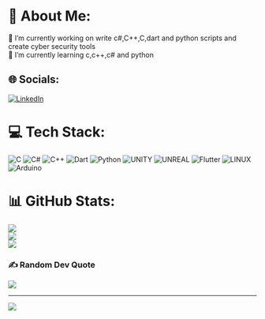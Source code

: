 # 💫 About Me:
🔭 I’m currently working on write c#,C++,C,dart and python scripts and create cyber security tools<br>🌱 I’m currently learning c,c++,c# and python<br>


## 🌐 Socials:
[![LinkedIn](https://img.shields.io/badge/LinkedIn-%230077B5.svg?logo=linkedin&logoColor=white)](https://www.linkedin.com/in/kaanirmak) 

# 💻 Tech Stack:
![C](https://img.shields.io/badge/c-%2300599C.svg?style=flat&logo=c&logoColor=white) ![C#](https://img.shields.io/badge/c%23-%23239120.svg?style=flat&logo=c-sharp&logoColor=white) ![C++](https://img.shields.io/badge/c++-%2300599C.svg?style=flat&logo=c%2B%2B&logoColor=white) ![Dart](https://img.shields.io/badge/dart-%230175C2.svg?style=flat&logo=dart&logoColor=white) ![Python](https://img.shields.io/badge/python-3670A0?style=flat&logo=python&logoColor=ffdd54) ![UNITY](https://img.shields.io/badge/Unity-%2320232a.svg?style=flat&logo=unity&logoColor=white) ![UNREAL](https://img.shields.io/badge/unreal-%2320232a.svg?style=flat&logo=unreal-engine&logoColor=white) ![Flutter](https://img.shields.io/badge/Flutter-%2302569B.svg?style=flat&logo=Flutter&logoColor=white) ![LINUX](https://img.shields.io/badge/Linux-FCC624?style=flat&logo=linux&logoColor=black) ![Arduino](https://img.shields.io/badge/-Arduino-00979D?style=flat&logo=Arduino&logoColor=white)
# 📊 GitHub Stats:
![](https://github-readme-stats.vercel.app/api?username=Kaanirmak&theme=dracula&hide_border=false&include_all_commits=false&count_private=false)<br/>
![](https://github-readme-streak-stats.herokuapp.com/?user=Kaanirmak&theme=dracula&hide_border=false)<br/>
![](https://github-readme-stats.vercel.app/api/top-langs/?username=Kaanirmak&theme=dracula&hide_border=false&include_all_commits=false&count_private=false&layout=compact)

### ✍️ Random Dev Quote
![](https://quotes-github-readme.vercel.app/api?type=horizontal&theme=radical)

---
[![](https://visitcount.itsvg.in/api?id=Kaanirmak&icon=2&color=6)](https://visitcount.itsvg.in)

<!-- Proudly created with GPRM ( https://gprm.itsvg.in ) -->
